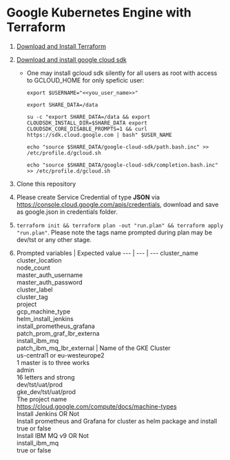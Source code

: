 # Google Kubernetes Engine with Terraform

1. [Download and Install Terraform](https://www.terraform.io/downloads.html)
2. [Download and install google cloud sdk](https://cloud.google.com/sdk/docs/downloads-interactive)
    * One may install gcloud sdk silently for all users as root with access to GCLOUD_HOME for only speficic user:

       `export $USERNAME="<<you_user_name>>"`

       `export SHARE_DATA=/data`

       `su -c "export SHARE_DATA=/data && export CLOUDSDK_INSTALL_DIR=$SHARE_DATA export CLOUDSDK_CORE_DISABLE_PROMPTS=1 && curl https://sdk.cloud.google.com | bash" $USER_NAME`

       `echo "source $SHARE_DATA/google-cloud-sdk/path.bash.inc" >> /etc/profile.d/gcloud.sh`

       `echo "source $SHARE_DATA/google-cloud-sdk/completion.bash.inc" >> /etc/profile.d/gcloud.sh`

3. Clone this repository
4. Please create Service Credential of type **JSON** via https://console.cloud.google.com/apis/credentials, download and save as google.json in credentials folder.
5. `terraform init && terraform plan -out "run.plan" && terraform apply "run.plan"`. Please note the tags name prompted during plan may be dev/tst or any other stage.
6. Prompted variables | Expected value 
--- | --- | ---
cluster_name<br />cluster_location<br />node_count<br />master_auth_username<br />master_auth_password<br />cluster_label<br />cluster_tag<br />project<br />gcp_machine_type<br />helm_install_jenkins<br />install_prometheus_grafana<br />patch_prom_graf_lbr_externa<br />install_ibm_mq<br />patch_ibm_mq_lbr_external | Name of the GKE Cluster<br />us-central1 or eu-westeurope2<br />1 master is to three works<br />admin<br />16 letters and strong<br />dev/tst/uat/prod<br />gke_dev/tst/uat/prod<br />The project name<br />https://cloud.google.com/compute/docs/machine-types<br />Install Jenkins OR Not<br />Install prometheus and Grafana for cluster as helm package and install<br />true or false<br />Install IBM MQ v9 OR Not<br />install_ibm_mq<br />true or false
